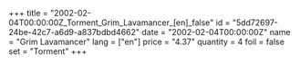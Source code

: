 +++
title = "2002-02-04T00:00:00Z_Torment_Grim_Lavamancer_[en]_false"
id = "5dd72697-24be-42c7-a6d9-a837bdbd4662"
date = "2002-02-04T00:00:00Z"
name = "Grim Lavamancer"
lang = ["en"]
price = "4.37"
quantity = 4
foil = false
set = "Torment"
+++
